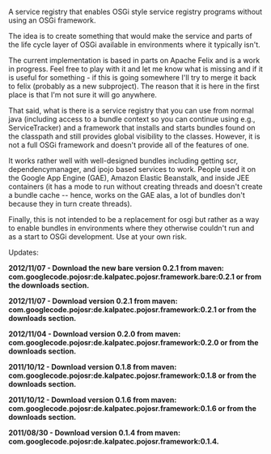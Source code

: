 A service registry that enables OSGi style service registry programs without using an OSGi framework.

The idea is to create something that would make the service and parts of the life cycle layer of OSGi available in environments where it typically isn't.

The current implementation is based in parts on Apache Felix and is a work in progress. Feel free to play with it and let me know what is missing and if it is useful for something - if this is going somewhere I'll try to merge it back to felix (probably as a new subproject). The reason that it is here in the first place is that I'm not sure it will go anywhere.

That said, what is there is a service registry that you can use from normal java (including access to a bundle context so you can continue using e.g., ServiceTracker) and a framework that installs and starts bundles found on the classpath  and still provides global visibility to the classes. However, it is not a full OSGi framework and doesn't provide all of the features of one.

It works rather well with well-designed bundles including getting scr, dependencymanager, and ipojo based services to work. People used it on the Google App Engine (GAE), Amazon Elastic Beanstalk, and inside JEE containers (it has a mode to run without creating threads and doesn't create a bundle cache -- hence, works on the GAE alas, a lot of bundles don't because they in turn create threads).

Finally, this is not intended to be a replacement for osgi but rather as a way to enable bundles in environments where they otherwise couldn't run and as a start to OSGi development. Use at your own risk.

Updates:

**2012/11/07 - Download the new bare version 0.2.1 from maven: com.googlecode.pojosr:de.kalpatec.pojosr.framework.bare:0.2.1 or from the downloads section.**

**2012/11/07 - Download version 0.2.1 from maven: com.googlecode.pojosr:de.kalpatec.pojosr.framework:0.2.1 or from the downloads section.**

**2012/11/04 - Download version 0.2.0 from maven: com.googlecode.pojosr:de.kalpatec.pojosr.framework:0.2.0 or from the downloads section.**

**2011/10/12 - Download version 0.1.8 from maven: com.googlecode.pojosr:de.kalpatec.pojosr.framework:0.1.8 or from the downloads section.**

**2011/10/12 - Download version 0.1.6 from maven: com.googlecode.pojosr:de.kalpatec.pojosr.framework:0.1.6 or from the downloads section.**

**2011/08/30 - Download version 0.1.4 from maven: com.googlecode.pojosr:de.kalpatec.pojosr.framework:0.1.4.**

